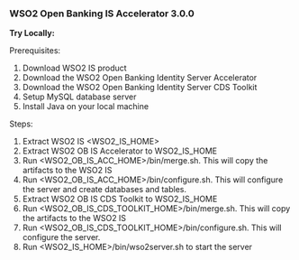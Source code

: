 ### **WSO2 Open Banking IS Accelerator 3.0.0**

**Try Locally:**

Prerequisites:
1. Download WSO2 IS product
2. Download the WSO2 Open Banking Identity Server Accelerator
3. Download the WSO2 Open Banking Identity Server CDS Toolkit
4. Setup MySQL database server
5. Install Java on your local machine

Steps:
1. Extract WSO2 IS <WSO2_IS_HOME>
2. Extract WSO2 OB IS Accelerator to WSO2_IS_HOME
3. Run <WSO2_OB_IS_ACC_HOME>/bin/merge.sh. This will copy the artifacts to the WSO2 IS
4. Run <WSO2_OB_IS_ACC_HOME>/bin/configure.sh. This will configure the server and create databases and  tables.
5. Extract WSO2 OB IS CDS Toolkit to WSO2_IS_HOME
6. Run <WSO2_OB_IS_CDS_TOOLKIT_HOME>/bin/merge.sh. This will copy the artifacts to the WSO2 IS
7. Run <WSO2_OB_IS_CDS_TOOLKIT_HOME>/bin/configure.sh. This will configure the server.
8. Run <WSO2_IS_HOME>/bin/wso2server.sh to start the server

